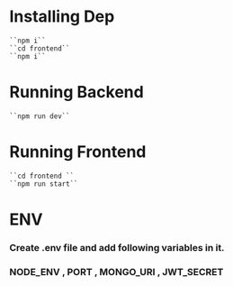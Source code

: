 # Installing Dep
    ``npm i``
    ``cd frontend``
    ``npm i``

# Running Backend
    ``npm run dev``

# Running Frontend 
    ``cd frontend ``
    ``npm run start``

# ENV
### Create .env file and add following variables in it.
### NODE_ENV , PORT , MONGO_URI , JWT_SECRET


